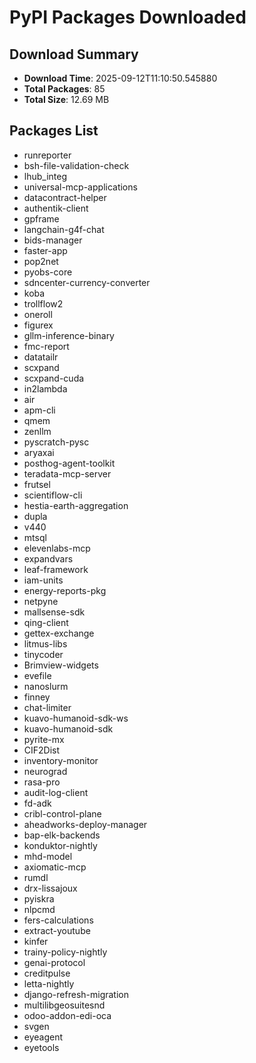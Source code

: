 # PyPI Packages Downloaded

## Download Summary
- **Download Time**: 2025-09-12T11:10:50.545880
- **Total Packages**: 85
- **Total Size**: 12.69 MB

## Packages List
- runreporter
- bsh-file-validation-check
- lhub_integ
- universal-mcp-applications
- datacontract-helper
- authentik-client
- gpframe
- langchain-g4f-chat
- bids-manager
- faster-app
- pop2net
- pyobs-core
- sdncenter-currency-converter
- koba
- trollflow2
- oneroll
- figurex
- gllm-inference-binary
- fmc-report
- datatailr
- scxpand
- scxpand-cuda
- in2lambda
- air
- apm-cli
- qmem
- zenllm
- pyscratch-pysc
- aryaxai
- posthog-agent-toolkit
- teradata-mcp-server
- frutsel
- scientiflow-cli
- hestia-earth-aggregation
- dupla
- v440
- mtsql
- elevenlabs-mcp
- expandvars
- leaf-framework
- iam-units
- energy-reports-pkg
- netpyne
- mallsense-sdk
- qing-client
- gettex-exchange
- litmus-libs
- tinycoder
- Brimview-widgets
- evefile
- nanoslurm
- finney
- chat-limiter
- kuavo-humanoid-sdk-ws
- kuavo-humanoid-sdk
- pyrite-mx
- CIF2Dist
- inventory-monitor
- neurograd
- rasa-pro
- audit-log-client
- fd-adk
- cribl-control-plane
- aheadworks-deploy-manager
- bap-elk-backends
- konduktor-nightly
- mhd-model
- axiomatic-mcp
- rumdl
- drx-lissajoux
- pyiskra
- nlpcmd
- fers-calculations
- extract-youtube
- kinfer
- trainy-policy-nightly
- genai-protocol
- creditpulse
- letta-nightly
- django-refresh-migration
- multilibgeosuitesnd
- odoo-addon-edi-oca
- svgen
- eyeagent
- eyetools
